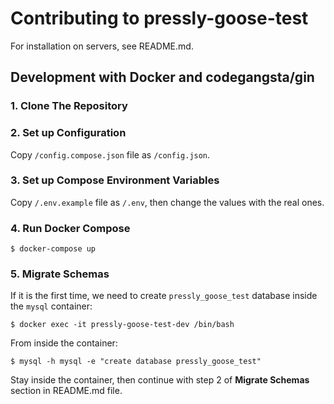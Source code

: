 # Contributing to pressly-goose-test

For installation on servers, see README.md.

## Development with Docker and codegangsta/gin
	
### 1. Clone The Repository
### 2. Set up Configuration

Copy `/config.compose.json` file as `/config.json`.


### 3. Set up Compose Environment Variables

Copy `/.env.example` file as `/.env`, then change the values with the real ones.

### 4. Run Docker Compose

	$ docker-compose up
	
### 5. Migrate Schemas

If it is the first time, we need to create `pressly_goose_test` database inside the `mysql` container:

	$ docker exec -it pressly-goose-test-dev /bin/bash
	
From inside the container:
	
	$ mysql -h mysql -e "create database pressly_goose_test"
	
Stay inside the container, then continue with step 2 of **Migrate Schemas** section in README.md file.